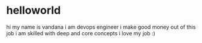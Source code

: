 # helloworld

hi my name is vandana
i am devops engineer
i make good money out of this job
i am skilled with deep and core concepts
i love my job
:)
